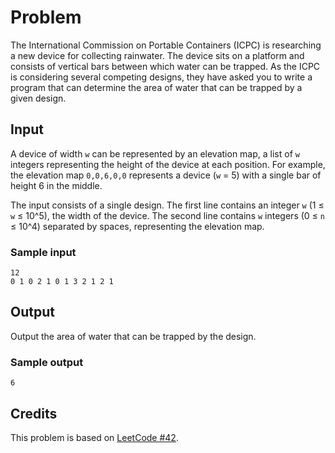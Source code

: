 # Problem

The International Commission on Portable Containers (ICPC) is researching a new
device for collecting rainwater. The device sits on a platform and consists of
vertical bars between which water can be trapped. As the ICPC is considering
several competing designs, they have asked you to write a program that can
determine the area of water that can be trapped by a given design.

## Input

A device of width `w` can be represented by an elevation map, a list of `w`
integers representing the height of the device at each position. For example,
the elevation map `0,0,6,0,0` represents a device (`w` = 5) with a single bar of
height 6 in the middle.

The input consists of a single design. The first line contains an integer `w`
(1 ≤ `w` ≤ 10^5), the width of the device. The second line contains `w` integers
(0 ≤ `n` ≤ 10^4) separated by spaces, representing the elevation map.

### Sample input

```
12
0 1 0 2 1 0 1 3 2 1 2 1
```

## Output

Output the area of water that can be trapped by the design.

### Sample output

```
6
```

## Credits

This problem is based on [LeetCode #42](https://leetcode.com/problems/trapping-rain-water/).
